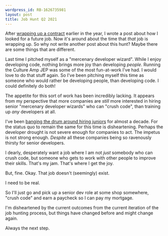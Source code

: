 ```yaml
---
wordpress_id: RB-1626735981
layout: post
title: Job Hunt Q2 2021
---
```


After [wrapping up a contract](https://ryanbigg.com/2021/04/finding-a-new-contract-gig) earlier in the year, I wrote a post about how I looked for a future job. Now it's around about the time that _that_ job is wrapping up. So why not write another post about this hunt? Maybe there are some things that are different.

Last time I pitched myself as a "mercenary developer wizard". While I enjoy developing code, nothing brings more joy than developing _people_. Running the Culture Amp JEP was some of the most fun-at-work I've had. I would love to do that stuff again. So I've been pitching myself this time as someone who would rather be developing people, than developing code. I could definitely do both!

The appetite for this sort of work has been incredibly lacking. It appears from my perspective that more companies are _still_ more interested in hiring senior "mercenary developer wizards" who can "crush code", than training up _any_ developers at all.

I've been [banging the drum around hiring juniors](https://ryanbigg.com/2019/09/hiring-juniors-2019) for almost a decade. For the status quo to remain the same for this time is disheartening. Perhaps the developer drought is not severe enough for companies to act. The impetus is not strong enough. _Despite_ all these companies being so ravenously thirsty for senior developers.

I dearly, desperately want a job where I am not _just_ somebody who can crush code, but someone who gets to work with other people to improve their skills. That's my jam. That's where I get the joy.

But, fine. Okay. That job doesn't (seemingly) exist.

I need to be real.

So I'll just go and pick up a senior dev role at some shop somewhere, "crush code" and earn a paycheck so I can pay my mortgage.

I'm disheartened by the current outcomes from the current iteration of the job hunting process, but things have changed before and might change again.

Always the next step.
